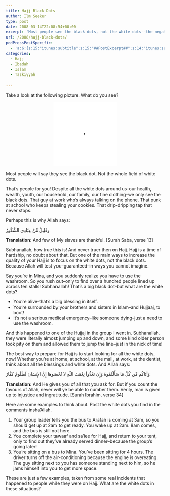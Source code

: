 ```yaml
---
title: Hajj Black Dots
author: Ilm Seeker
type: post
date: 2008-03-14T22:08:54+00:00
excerpt: 'Most people see the black dots, not the white dots--the negative.  Allah says: And few of my servants are thankful... How can we be thankful--especially on Hajj, when we see so many trials around us?  People getting wronged left and right, 30-minute line-ups for washrooms, buses that come hours upon hours late ... how can we learn to see the white dots that we know are there?'
url: /2008/hajj-black-dots/
podPressPostSpecific:
  - 'a:6:{s:15:"itunes:subtitle";s:15:"##PostExcerpt##";s:14:"itunes:summary";s:15:"##PostExcerpt##";s:15:"itunes:keywords";s:17:"##WordPressCats##";s:13:"itunes:author";s:10:"##Global##";s:15:"itunes:explicit";s:2:"No";s:12:"itunes:block";s:2:"No";}'
categories:
  - Hajj
  - Ibadah
  - Islam
  - Tazkiyyah

---
```

Take a look at the following picture. What do you see?

<center>
  <img src="/wp-content/uploads/square.gif" />
</center>

Most people will say they see the black dot. Not the whole field of white dots.

That&#8217;s people for you! Despite all the white dots around us&#8211;our health, wealth, youth, our household, our family, our fine clothing&#8211;we only see the black dots. That guy at work who&#8217;s always talking on the phone. That punk at school who keeps stealing your cookies. That drip-dripping tap that never stops.

Perhaps this is why Allah says:

<div class="quran">
  وَقَلِيلٌ مِّنْ عِبَادِيَ الشَّكُورُ
</div>

**Translation:** And few of My slaves are thankful. [Surah Saba, verse 13]

Subhanallah, how true this is! And never truer then on Hajj. Hajj is a time of hardship, no doubt about that. But one of the <span class="gem">main ways to increase the quality of your Hajj is to focus on the white dots, not the black dots.</span> Because Allah will test you&#8211;guaranteed&#8211;in ways you cannot imagine.

Say you&#8217;re in Mina, and you suddenly realize you have to use the washroom. So you rush out&#8211;only to find over a hundred people lined up across ten stalls! Subhanallah! That&#8217;s a big black dot&#8211;but what are the white dots?

  * You&#8217;re alive&#8211;that&#8217;s a big blessing in itself.
  * You&#8217;re surrounded by your brothers and sisters in Islam&#8211;and Hujjaaj, to boot!
  * It&#8217;s not a serious medical emergency&#8211;like someone dying&#8211;just a need to use the washroom.

And this happened to one of the Hujjaj in the group I went in. Subhanallah, they were literally almost jumping up and down, and some kind older person took pity on them and allowed them to jump the line&#8211;just in the nick of time!

The best way to prepare for Hajj is to <span class="gem">start looking for all the white dots, now!</span> Whether you&#8217;re at home, at school, at the mall, at work, at the dentist, think about all the blessings and white dots. And Allah says:

<div class="quran">
  وَآتَاكُم مِّن كُلِّ مَا سَأَلْتُمُوهُ وَإِن تَعُدُّواْ نِعْمَتَ اللّهِ لاَ تُحْصُوهَا إِنَّ الإِنسَانَ لَظَلُومٌ كَفَّارٌ
</div>

**Translation:** And He gives you of all that you ask for. But if you count the favours of Allah, never will ye be able to number them. Verily, man is given up to injustice and ingratitude. [Surah Ibrahim, verse 34]

Here are some examples to think about. Post the white dots you find in the comments insha&#8217;Allah.

  1. Your group leader tells you the bus to Arafah is coming at 3am, so you should get up at 2am to get ready. You wake up at 2am. 8am comes, and the bus is still not here.
  2. You complete your tawaaf and sa&#8217;iee for Hajj, and return to your tent, only to find out they&#8217;ve already served dinner&#8211;because the group&#8217;s going later!
  3. You&#8217;re sitting on a bus to Mina. You&#8217;ve been sitting for 4 hours. The driver turns off the air-conditioning because the engine is overeating. The guy sitting next to you has someone standing next to him, so he jams himself into you to get more space.

These are just a few examples, taken from some real incidents that happened to people while they were on Hajj. What are the white dots in these situations?